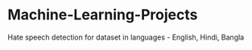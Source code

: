# Machine-Learning-Projects
Hate speech detection for dataset in languages - English, Hindi, Bangla
